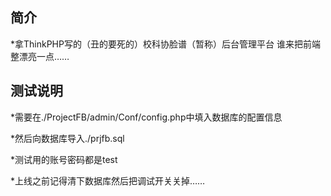 ﻿## 简介

*拿ThinkPHP写的（丑的要死的）校科协脸谱（暂称）后台管理平台
谁来把前端整漂亮一点……

## 测试说明

*需要在./ProjectFB/admin/Conf/config.php中填入数据库的配置信息

*然后向数据库导入./prjfb.sql

*测试用的账号密码都是test

*上线之前记得清下数据库然后把调试开关关掉……